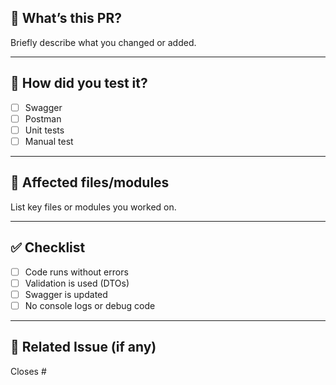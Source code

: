 ## 📝 What’s this PR?

Briefly describe what you changed or added.

---

## 🧪 How did you test it?

- [ ] Swagger
- [ ] Postman
- [ ] Unit tests
- [ ] Manual test

---

## 📁 Affected files/modules

List key files or modules you worked on.

---

## ✅ Checklist

- [ ] Code runs without errors
- [ ] Validation is used (DTOs)
- [ ] Swagger is updated
- [ ] No console logs or debug code

---

## 🔗 Related Issue (if any)

Closes #
